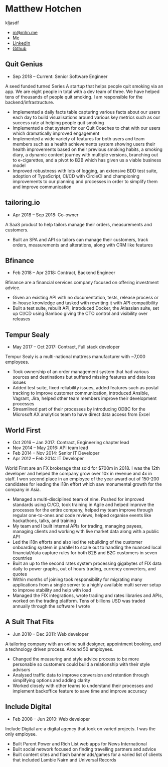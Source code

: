 # Matthew Hotchen
kljasdf

* m@mhn.me
* [Me](https://mhn.me)
* [LinkedIn](https://www.linkedin.com/in/stdout)
* [Github](https://github.com/mhotchen)

## Quit Genius

* Sep 2018 – Current: Senior Software Engineer

A seed funded turned Series A startup that helps people quit smoking via
an app. We are eight people in total with a dev team of three. We have
helped tens of thousands of people quit smoking. I am responsible for
the backend/infrastructure.

* Implemented a daily facts table capturing various facts about our
  users each day to build visualisations around various key metrics such
  as our success rate at helping people quit smoking
* Implemented a chat system for our Quit Coaches to chat with our users
  which dramatically improved engagement
* Implemented a wide variety of features for both users and team members
  such as a health achievements system showing users their health
  improvements based on their previous smoking habits, a smoking diary,
  a dynamic content journey with multiple versions, branching out to
  e-cigarettes, and a pivot to B2B which has given us a viable business
  model
* Improved robustness with lots of logging, an extensive BDD test suite,
  adoption of TypeScript, CI/CD with CircleCI and championing
  improvements to our planning and processes in order to simplify them
  and improve communication

## tailoring.io

* Apr 2018 – Sep 2018: Co-owner

A SaaS product to help tailors manage their orders, measurements and
customers.

* Built an SPA and API so tailors can manage their customers, track
  orders, measurements and alterations, along with CRM like features

## Bfinance

* Feb 2018 – Apr 2018: Contract, Backend Engineer

Bfinance are a financial services company focused on offering investment
advice.

* Given an existing API with no documentation, tests, release process or
  in-house knowledge and tasked with rewriting it with API compatibility
* Built a test suite, rebuilt API, introduced Docker, the Atlassian
  suite, set up CI/CD using Bamboo giving the CTO control and visibility
  over releases

## Tempur Sealy

* May 2017 – Oct 2017: Contract, Full stack developer

Tempur Sealy is a multi-national mattress manufacturer with ~7,000
employees.

* Took ownership of an order management system that had various sources
  and destinations but suffered missing features and data loss issues
* Added test suite, fixed reliability issues, added features such as
  postal tracking to improve customer communication, introduced Ansible,
  Vagrant, Jira, helped other team members improve their development
  processes
* Streamlined part of their processes by introducing ODBC for the
  Microsoft AX analytics team to have direct data access from Excel

## World First

* Oct 2016 – Jan 2017: Contract, Engineering chapter lead
* Nov 2014 – May 2016: API team lead
* Feb 2014 – Nov 2014: Senior IT Developer
* Apr 2012 – Feb 2014: IT Developer

World First are an FX brokerage that sold for $700m in 2018. I was the
12th developer and helped the company grow over 10x in revenue and 4x in
staff. I won second place in an employee of the year award out of
150-200 candidates for leading the i18n effort which saw monumental
growth for the company in Asia.

* Managed a multi-disciplined team of nine. Pushed for improved
  standards using CI/CD, took training in Agile and helped improve the
  processes for the entire company, helped my team improve through
  regular one-to-ones and code reviews, helped organise events like
  hackathons, talks, and training
* My team and I built internal APIs for trading, managing payees,
  managing clients and working with live market data along with a public
  API
* Led the i18n efforts and also led the rebuilding of the customer
  onboarding system in parallel to scale out to handling the nuanced
  local financial/data capture rules for both B2B and B2C customers in
  seven countries
* Built an up to the second rates system processing gigabytes of FIX
  data daily to power graphs, out of hours trading, currency converters,
  and quotes
* Within months of joining took responsibility for migrating many
  applications from a single server to a highly available multi server
  setup to improve stability and help with load
* Managed the FIX integrations, wrote trading and rates libraries and
  APIs, worked on the trading platform. Tens of billions USD was traded
  annually through the software I wrote

## A Suit That Fits

* Jun 2010 – Dec 2011: Web developer

A tailoring company with an online suit designer, appointment booking,
and a technology driven process. Around 50 employees.

* Changed the measuring and style advice process to be more personable
  so customers could build a relationship with their style advisors
* Analysed traffic data to improve conversion and retention through
  simplifying options and adding clarity
* Worked closely with other teams to understand their processes and
  implement backoffice feature to save time and improve accuracy

## Include Digital

* Feb 2008 – Jun 2010: Web developer

Include Digital are a digital agency that took on varied projects. I was
the only employee.

* Built Parent Power and Rich List web apps for News International
* Built social network focused on finding travelling partners and advice
* Built content sites and flash banner ads/games for a varied list of
  clients that included Lambie Nairn and Universal Records